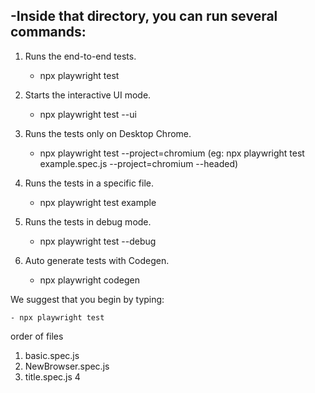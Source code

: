 ## -Inside that directory, you can run several commands:

1.   Runs the end-to-end tests.
      -  npx playwright test

2.   Starts the interactive UI mode.   
      -  npx playwright test --ui

3.  Runs the tests only on Desktop Chrome.
      -  npx playwright test --project=chromium
      (eg: npx playwright test example.spec.js --project=chromium --headed)

4.  Runs the tests in a specific file.
      - npx playwright test example

5.  Runs the tests in debug mode.
       - npx playwright test --debug
    
6.  Auto generate tests with Codegen.
       - npx playwright codegen


We suggest that you begin by typing:

    - npx playwright test

order of files 

1. basic.spec.js
2. NewBrowser.spec.js
3. title.spec.js
4 